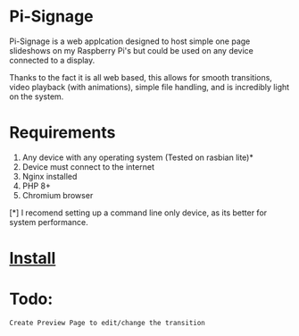 # Pi-Signage

Pi-Signage is a web applcation designed to host simple one page slideshows on my Raspberry Pi's but could be used on any device connected to a display.

Thanks to the fact it is all web based, this allows for smooth transitions, video playback (with animations), simple file handling, and is incredibly light on the system.

# Requirements

1. Any device with any operating system (Tested on rasbian lite)*
2. Device must connect to the internet
3. Nginx installed
4. PHP 8+
5. Chromium browser


[*] I recomend setting up a command line only device, as its better for system performance.

# [Install](https://github.com/NathanaelLip/pi-signage/blob/main/install.md)

# Todo:
    Create Preview Page to edit/change the transition